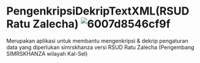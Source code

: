 #  PengenkripsiDekripTextXML(RSUD Ratu Zalecha) ![6007d8546cf9f](https://user-images.githubusercontent.com/95389491/147182253-418a6960-a2b5-4957-8245-ed7ee9263029.jpg)

Merupakan aplikasi untuk membantu mengenkripsi & dekrip pengaturan data yang diperlukan simrskhanza versi RSUD Ratu Zalecha (Pengembang SIMRSKHANZA wilayah Kal-Sel)
